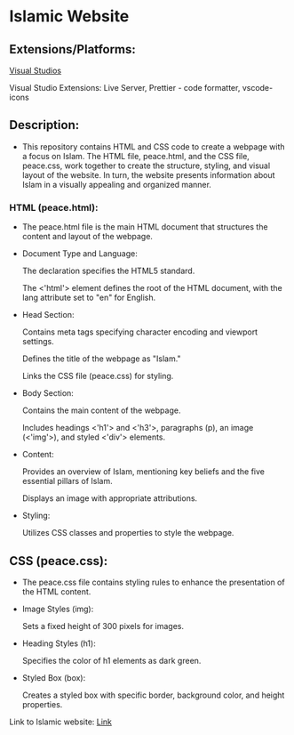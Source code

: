 # Islamic Website

## Extensions/Platforms: 
  
  [Visual Studios](https://code.visualstudio.com/) 
   
  Visual Studio Extensions: Live Server, Prettier - code formatter, vscode-icons 

## Description:

- This repository contains HTML and CSS code to create a webpage with a focus on Islam. The HTML file, peace.html, and the CSS file, peace.css, work together to create the structure, styling, and visual layout of the website. In turn, the website presents information about Islam in a visually appealing and organized manner.

### HTML (peace.html):
- The peace.html file is the main HTML document that structures the content and layout of the webpage.

- Document Type and Language:

  The <!DOCTYPE html> declaration specifies the HTML5 standard.

  The <'html'> element defines the root of the HTML document, with the lang attribute set to "en" for English.

- Head Section:

  Contains meta tags specifying character encoding and viewport settings.

  Defines the title of the webpage as "Islam."

  Links the CSS file (peace.css) for styling.

- Body Section:

  Contains the main content of the webpage.

  Includes headings <'h1'> and <'h3'>, paragraphs (p), an image (<'img'>), and styled <'div'> elements.

- Content:

  Provides an overview of Islam, mentioning key beliefs and the five essential pillars of Islam.

  Displays an image with appropriate attributions.

- Styling:

  Utilizes CSS classes and properties to style the webpage.

## CSS (peace.css):

- The peace.css file contains styling rules to enhance the presentation of the HTML content.

- Image Styles (img):

  Sets a fixed height of 300 pixels for images.

- Heading Styles (h1):

  Specifies the color of h1 elements as dark green.

- Styled Box (box):

  Creates a styled box with specific border, background color, and height properties.

Link to Islamic website: [Link](http://127.0.0.1:5500/peace.html)

